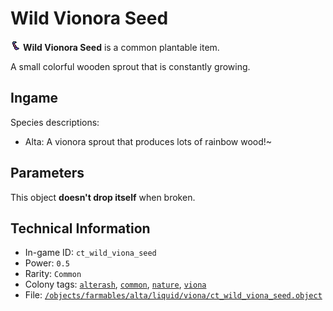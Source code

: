 # Wild Vionora Seed

<img src="https://raw.githubusercontent.com/Ceterai/Enternia/main/objects/farmables/alta/liquid/viona/icon.png" alt="Wild Vionora Seed icon" loading="lazy" height="16px" width="auto" /> **Wild Vionora Seed** is a common plantable item.

A small colorful wooden sprout that is constantly growing.

## Ingame

Species descriptions:

- Alta: A vionora sprout that produces lots of rainbow wood!~

## Parameters

This object **doesn't drop itself** when broken.

## Technical Information

- In-game ID: `ct_wild_viona_seed`
- Power: `0.5`
- Rarity: `Common`
- Colony tags: [`alterash`](https://ceterai.github.io/MyEnternia/Wiki/Tags/Alterash), [`common`](https://ceterai.github.io/MyEnternia/Wiki/Tags/Common), [`nature`](https://ceterai.github.io/MyEnternia/Wiki/Tags/Nature), [`viona`](https://ceterai.github.io/MyEnternia/Wiki/Tags/Viona)
- File: [`/objects/farmables/alta/liquid/viona/ct_wild_viona_seed.object`](https://github.com/Ceterai/Enternia/blob/main/objects/farmables/alta/liquid/viona/ct_wild_viona_seed.object)
